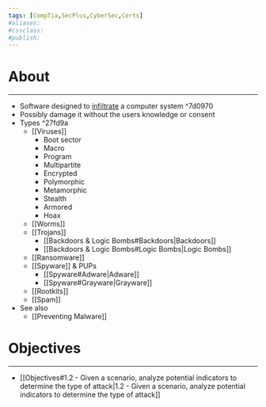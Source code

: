 ```yaml
---
tags: [CompTia,SecPlus,CyberSec,Certs]
#aliases:
#cssclass:
#publish:
---
```


# About
---
- Software designed to <u>infiltrate</u> a computer system ^7d0970
- Possibly damage it without the users knowledge or consent
- Types ^27fd9a
	- [[Viruses]]
		- Boot sector
		- Macro
		- Program
		- Multipartite
		- Encrypted
		- Polymorphic
		- Metamorphic
		- Stealth
		- Armored
		- Hoax
	- [[Worms]]
	- [[Trojans]]
		- [[Backdoors & Logic Bombs#Backdoors|Backdoors]]
		- [[Backdoors & Logic Bombs#Logic Bombs|Logic Bombs]]
	- [[Ransomware]]
	- [[Spyware]] & PUPs
		- [[Spyware#Adware|Adware]]
		- [[Spyware#Grayware|Grayware]]
	- [[Rootkits]]
	- [[Spam]]
- See also
	- [[Preventing Malware]]
# Objectives
---
- [[Objectives#1.2 - Given a scenario, analyze potential indicators to determine the type of attack|1.2 - Given a scenario, analyze potential indicators to determine the type of attack]]